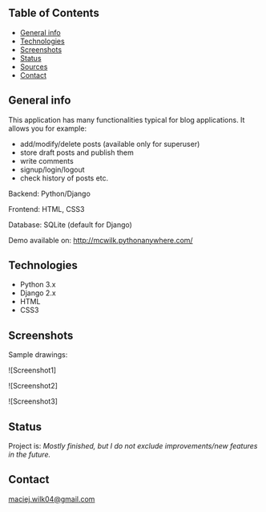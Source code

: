 ## Table of Contents
* [General info](#general-info)
* [Technologies](#technologies)
* [Screenshots](#screenshots)
* [Status](#status)
* [Sources](#sources)
* [Contact](#contact)

## General info
This application has many functionalities typical for blog applications. It allows you for example:
- add/modify/delete posts (available only for superuser)
- store draft posts and publish them
- write comments
- signup/login/logout
- check history of posts etc.

Backend: Python/Django 

Frontend: HTML, CSS3

Database: SQLite (default for Django)

Demo available on: http://mcwilk.pythonanywhere.com/

## Technologies
* Python 3.x
* Django 2.x
* HTML
* CSS3

## Screenshots
Sample drawings:

![Screenshot1]

![Screenshot2]

![Screenshot3]

## Status
Project is: _Mostly finished, but I do not exclude improvements/new features in the future._

## Contact
maciej.wilk04@gmail.com
